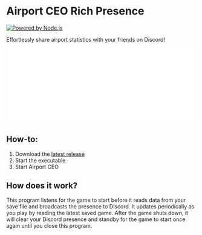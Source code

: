 # Airport CEO Rich Presence

[![Powered by Node.js](https://img.shields.io/badge/node-LTS_Iron-green?logo=nodedotjs&label=node)](https://nodejs.org/en/download/)

Effortlessly share airport statistics with your friends on Discord!

<img src="./img/preview.svg">

## How-to:

1. Download the [latest release](https://github.com/benjammin4dayz/aceo-discord-rpc/releases/latest)
2. Start the executable
3. Start Airport CEO

## How does it work?

This program listens for the game to start before it reads data from your save file and broadcasts the presence to Discord. It updates periodically as you play by reading the latest saved game. After the game shuts down, it will clear your Discord presence and standby for the game to start once again until you close this program.
